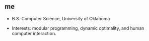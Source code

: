 ## me

- B.S. Computer Science, University of Oklahoma

- Interests: modular programming, dynamic optimality, and human computer interaction.

<!--
> To me, error analysis is the sweet spot for improvement.

> In my opinion, no single design is apt to be optimal for everyone.

> Standards define what great looks like, setting consistent benchmarks for businesses and consumers alike — ensuring reliability, building trust, and simplifying choices.

Making lives easier, safer and better.

Until i find a better resource, heres a pretty 
Software tools come in many forms:
Binary compatibility analysis tools
Bug databases: Comparison of issue tracking systems – Including bug tracking systems
Build tools: Build automation, List of build automation software
Call graph
Code coverage: Code coverage#Software code coverage tools.
Code review: List of tools for code review
Code sharing sites: Freshmeat, Krugle, SourceForge, GitHub. See also Code search engines.
Compilation and linking tools: GNU toolchain, gcc, Microsoft Visual Studio, CodeWarrior, Xcode, ICC
Debuggers: Debugger#List of debuggers. See also Debugging.
Disassemblers: Generally reverse-engineering tools.
Documentation generators: Comparison of documentation generators, help2man, Plain Old Documentation, asciidoc
Formal methods: Mathematical techniques for specification, development and verification
GUI interface generators
Library interface generators: SWIG
Integration Tools
Memory debuggers are frequently used in programming languages (such as C and C++) that allow manual memory management and thus the possibility of memory leaks and other problems. They are also useful to optimize efficiency of memory usage. Examples: dmalloc, Electric Fence, Insure++, Valgrind
Parser generators: Parsing#Parser development software
Performance analysis or profiling: List of performance analysis tools
Revision control: List of revision control software, Comparison of revision control software
Scripting languages: PHP, AWK, Perl, Python, REXX, Ruby, Shell, Tcl
Search: grep, find
Source code Clones/Duplications Finding: Duplicate code#Tools
Source code editor
Text editors: List of text editors, Comparison of text editors
Source code formatting: indent, pretty-printers, beautifiers, minifiers
Source code generation tools: Automatic programming#Implementations
Static code analysis: lint, List of tools for static code analysis
Unit testing: List of unit testing frameworks
IDEs


## Art

<br>

Call-stack (screaming for memoization).

<img src="https://github.com/clay-curry/clay-curry/blob/main/procedure-graph.png" alt="Call-stack shape for a computation based on tree-recursion" width="500" />

(image from [Structure and Interpretation of Computer Programs](https://web.mit.edu/6.001/6.037/sicp.pdf))

<br><br>

Reducing visual clutter of adjacency graph (i.e. control flow) via hierarchical edge bundling. (image from [Hierarchical Edge Bundling](https://www.data-to-viz.com/graph/edge_bundling.html))

<br>

<img src="https://github.com/clay-curry/clay-curry/blob/main/edge-bundling.png" alt="Reducing visual clutter of adjacency graph via hierarchical edge bundling." width="500" />

(can we rearrange chunks to maximize cache hits between iterations?)


<br><br>


Contrast render-trees (how engines "think") and module dependency trees (how developers "think")


<br>

<img src="https://github.com/clay-curry/clay-curry/blob/main/render-tree.png" alt="Render Tree" width="500" />
<img src="https://github.com/clay-curry/clay-curry/blob/main/dependency-tree.png" alt="Dependency Tree" width="500" />

(image from [Understanding Your UI as a Tree](https://react.dev/learn/understanding-your-ui-as-a-tree))

<br><br>

Neighborhoods of dependencies.

<br>

<img src="https://github.com/clay-curry/clay-curry/blob/main/Tree_graph.png" alt="tree" />


-->
